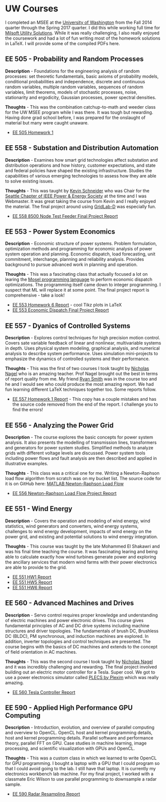 # UW Courses

I completed an MSEE at the [University of Washington](https://uw.edu/) from the Fall 2014 quarter through the Spring 2017 quarter. I did this while working full time for [Milsoft Utility Solutions](https://www.milsoft.com/). While it was really challenging, I also really enjoyed the coursework and had a lot of fun writing most of the homework solutions in LaTeX. I will provide some of the compiled PDFs here.

## EE 505 - Probability and Random Processes

**Description** - Foundations for the engineering analysis of random processes: set theoretic fundamentals, basic axioms of probability models, conditional probabilities and independence, discrete and continuous random variables, multiple random variables, sequences of random variables, limit theorems, models of stochastic processes, noise, stationarity and ergodicity, Gaussian processes, power spectral densities.

**Thoughts** - This was the combination catchup-to-math and weeder class for the UW MSEE program while I was there. It was tough but rewarding. Having done grad school before, I was prepared for the onslaught of material but many were caught unaware.

* [EE 505 Homework 1](uw/EE505/Darrell_UW_EE505_HW1.pdf)

## EE 558 - Substation and Distribution Automation

**Description** -  Examines how smart grid technologies affect substation and distribution operations and how history, customer expectations, and state and federal policies have shaped the existing infrastructure. Studies the capabilities of various emerging technologies to assess how they are able to solve existing issues.

**Thoughts** - This was taught by [Kevin Schneider](https://www.linkedin.com/in/kevin-schneider-66327097/) who was Chair for the [Seattle Chapter of IEEE Power & Energy Society](https://ieeepesseattle.org/) at the time and I was Webmaster. It was great taking the course from Kevin and I really enjoyed the material. The final project around using [GridLab-D](https://www.gridlabd.org/) was especially fun.

* [EE 558 8500 Node Test Feeder Final Project Report](uw/EE558/Darrell_UW_EE558_8500NodeFeeder_FinalReport.pdf)

## EE 553 - Power System Economics

**Description** - Economic structure of power systems. Problem formulation, optimization methods and programming for economic analysis of power system operation and planning. Economic dispatch, load forecasting, unit commitment, interchange, planning and reliability analysis. Provides background to pursue advanced work in planning and operation.

**Thoughts** - This was a fascinating class that actually focused a lot on learing the [Mosel programming language](https://www.fico.com/fico-xpress-optimization/docs/latest/mosel/mosel_lang/dhtml/moselreflang.html) to perform economic dispatch optimizations. The programming itself came down to integer programming. I suspect that ML will replace it at some point. The final project report is comprehensive - take a look!

* [EE 553 Homework 6 Report](uw/EE553/Darrell_UW_EE553_HW6.pdf) - cool Tikz plots in LaTeX
* [EE 553 Economic Dispatch Final Project Report](uw/EE553/Darrell_UW_EE553_EconomicDispatch_FinalReport.pdf)

## EE 557 - Dyanics of Controlled Systems

**Description** - Explores control techniques for high precision motion control. Covers sate variable feedback of linear and nonlinear, multivariable systems in depth. Uses physical system modeling, graphical analysis, and numerical analysis to describe system performance. Uses simulation mini-projects to emphasize the dynamics of controlled systems and their performance.

**Thoughts** - This was the first of two courses I took taught by [Nicholas Nagel](https://www.linkedin.com/in/nick-nagel-13741827/) who is an amazing teacher. Prof Nagel brought out the best in terms of report quality from me. My friend [Ryan Smith](https://www.linkedin.com/in/rsmith11235/) was in the course too and he and I would see who could produce the most amazing report. We had fun learning different LaTeX techniques together too. Some reports follow.

* [EE 557 Homework 1 Report](uw/EE557/Darrell_UW_EE557_HW1_without_code.pdf) - This copy has a couple mistakes and has the source code removed from the end of the report. I challenge you to find the errors!

## EE 556 - Analyzing the Power Grid

**Description** - The course explores the basic concepts for power system analysis. It also presents the modelling of transmission lines, transformers and generators for power system studies. Simplified methods to analyze grids with different voltage levels are discussed. Power system tools including power flows and fault analysis are then described and applied in illustrative examples.

**Thoughts** - This class was a critical one for me. Writing a Newton-Raphson load flow algorithm from scratch was on my bucket list. The source code for it is on GitHub here: [MATLAB Newton-Raphson Load Flow](https://github.com/eukota/matlab_loadflow_newton-raphson)

* [EE 556 Newton-Raphson Load Flow Project Report](uw/EE556/Darrell_UW_EE556_NRLoadFlow_Report.pdf)

## EE 551 - Wind Energy

**Description** - Covers the operation and modeling of wind energy, wind statistics, wind generators and converters, wind energy systems, challenges to wind energy development, impacts of wind energy on the power grid, and existing and potential solutions to wind energy integration.

**Thoughts** - This course was taught by the late Mohammed El Shakawri and was his final time teaching the course. It was fascinating learing and being able to calculate exactly how wind turbines generate power and exploring the ancillary services that modern wind farms with their power electronics are able to provide to the grid.

* [EE 551 HW1 Report](uw/EE551/Darrell_UW_EE551_HW1_Report.pdf)
* [EE 551 HW5 Report](uw/EE551/Darrell_UW_EE551_HW5_Report.pdf)
* [EE 551 HW6 Report](uw/EE551/Darrell_UW_EE551_HW6_Report.pdf)

## EE 560 - Advanced Machines and Drives

**Description** - Servo control requires proper knowledge and understanding of electric machines and power electronic drives. This course gives fundamental principles of AC and DC drive systems including machine structures and driver topologies. The fundamentals of brush DC, Brushless DC (BLDC), PM synchronous, and induction machines are explored. In addition, inverter topologies and control techniques are presented. The course begins with the basics of DC machines and extends to the concept of field orientation in AC machines.

**Thoughts** - This was the second course I took taught by [Nicholas Nagel](https://www.linkedin.com/in/nick-nagel-13741827/) and it was incredibly challenging and rewarding. The final project involved building out an electric motor controller for a Tesla. Super cool. We got to use a power electronics simulator called [PLECS by Plexim](https://www.plexim.com/products/plecs) which was really amazing.

* [EE 560 Tesla Controller Report](uw/EE560/Darrell_UW_EE560_TeslaController_Report.pdf)

## EE 590 - Applied High Performance GPU Computing

**Description** - Introduction, evolution, and overview of parallel computing and overview to OpenCL. OpenCL host and kernel programming details, host and kernel programming details. Parallel software and performance theory, parallel FFT on GPU. Case studies in machine learning, image processing, and scientific visualization with GPUs and OpenCL.

**Thoughts** - This was a custom class in which we learned to write OpenCL for GPU programming. I bought a laptop with a GPU that I could program so that I could avoid going to the lab. I still have that laptop. It is currently my electronics workbench lab machine. For my final project, I worked with a classmate Eric Wilson to use parallel programming to downsample a radar sample.

* [EE 590 Radar Resampling Report](uw/EE590/Darrell_UW_EE590_RadarResampling_Report)
